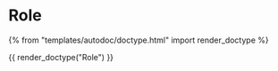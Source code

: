 # Role

{% from "templates/autodoc/doctype.html" import render_doctype %}

{{ render_doctype("Role") }}

<!-- jinja --><!-- static -->
